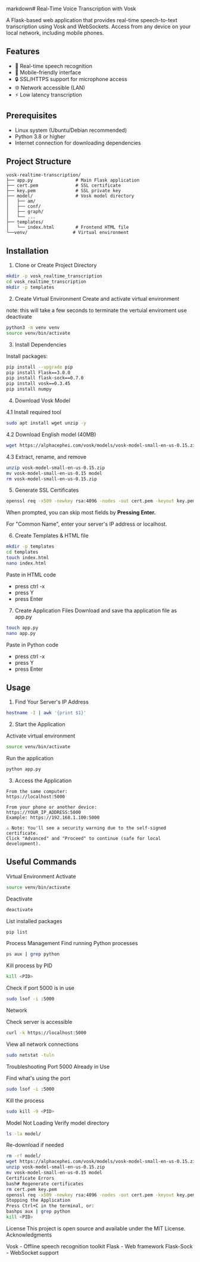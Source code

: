 markdown# Real-Time Voice Transcription with Vosk

A Flask-based web application that provides real-time speech-to-text transcription using Vosk and WebSockets. Access from any device on your local network, including mobile phones.

## Features

- 🎤 Real-time speech recognition
- 📱 Mobile-friendly interface
- 🔒 SSL/HTTPS support for microphone access
- 🌐 Network accessible (LAN)
- ⚡ Low latency transcription

## Prerequisites

- Linux system (Ubuntu/Debian recommended)
- Python 3.8 or higher
- Internet connection for downloading dependencies

## Project Structure
```
vosk-realtime-transcription/
├── app.py                # Main Flask application
├── cert.pem              # SSL certificate
├── key.pem               # SSL private key
├── model/                # Vosk model directory
│   ├── am/
│   ├── conf/
│   ├── graph/
│   └── ...
├── templates/
│   └── index.html        # Frontend HTML file
└──venv/                 # Virtual environment
```
## Installation

1. Clone or Create Project Directory
```bash
mkdir -p vosk_realtime_transcription
cd vosk_realtime_transcription
mkdir -p templates
```
2. Create Virtual Environment
Create and activate virtual environment

note: this will take a few seconds to terminate the vertuial enviroment use deactivate
```bash
python3 -m venv venv
source venv/bin/activate
```

3. Install Dependencies

Install packages:
```bash
pip install --upgrade pip
pip install Flask==3.0.0
pip install flask-sock==0.7.0
pip install vosk==0.3.45
pip install numpy
```
4. Download Vosk Model

4.1 Install required tool
```bash
sudo apt install wget unzip -y
```

4.2 Download English model (40MB)
```bash
wget https://alphacephei.com/vosk/models/vosk-model-small-en-us-0.15.zip
```
4.3 Extract, rename, and remove
```bash
unzip vosk-model-small-en-us-0.15.zip
mv vosk-model-small-en-us-0.15 model
rm vosk-model-small-en-us-0.15.zip
```

5. Generate SSL Certificates
```bash
openssl req -x509 -newkey rsa:4096 -nodes -out cert.pem -keyout key.pem -days 365
```
When prompted, you can skip most fields by **Pressing Enter.** 

For "Common Name", enter your server's IP address or localhost.

6. Create Templates & HTML file
```bash
mkdir -p templates
cd templates
touch index.html
nano index.html
```
Paste in HTML code
- press ctrl -x
- press Y
- press Enter

7. Create Application Files
Download and save tha application file as app.py

```bash
touch app.py
nano app.py
```
Paste in Python code
- press ctrl -x
- press Y
- press Enter

  
## Usage

1. Find Your Server's IP Address
```bash
hostname -I | awk '{print $1}'
```
2. Start the Application
   
Activate virtual environment
```bash
source venv/bin/activate
```
Run the application
```python
python app.py
```
3. Access the Application
```
From the same computer:
https://localhost:5000

From your phone or another device:
https://YOUR_IP_ADDRESS:5000
Example: https://192.168.1.100:5000

⚠️ Note: You'll see a security warning due to the self-signed certificate.
Click "Advanced" and "Proceed" to continue (safe for local development).
```
## Useful Commands

Virtual Environment Activate
```bash
source venv/bin/activate
```
Deactivate
```bash
deactivate
```

List installed packages
```bash
pip list
```
Process Management
Find running Python processes
```bash
ps aux | grep python
```
Kill process by PID
```bash
kill <PID>
```
Check if port 5000 is in use
```bash
sudo lsof -i :5000
```
Network

Check server is accessible
```bash
curl -k https://localhost:5000
```

View all network connections
```bash
sudo netstat -tuln
```
Troubleshooting
Port 5000 Already in Use

Find what's using the port
```bash
sudo lsof -i :5000
```
Kill the process
```bash
sudo kill -9 <PID>
```
Model Not Loading
Verify model directory
```bash
ls -la model/
```

Re-download if needed
```bash
rm -rf model/
wget https://alphacephei.com/vosk/models/vosk-model-small-en-us-0.15.zip
unzip vosk-model-small-en-us-0.15.zip
mv vosk-model-small-en-us-0.15 model
Certificate Errors
bash# Regenerate certificates
rm cert.pem key.pem
openssl req -x509 -newkey rsa:4096 -nodes -out cert.pem -keyout key.pem -days 365
Stopping the Application
Press Ctrl+C in the terminal, or:
bashps aux | grep python
kill <PID>
```

License
This project is open source and available under the MIT License.
Acknowledgments

Vosk - Offline speech recognition toolkit
Flask - Web framework
Flask-Sock - WebSocket support
